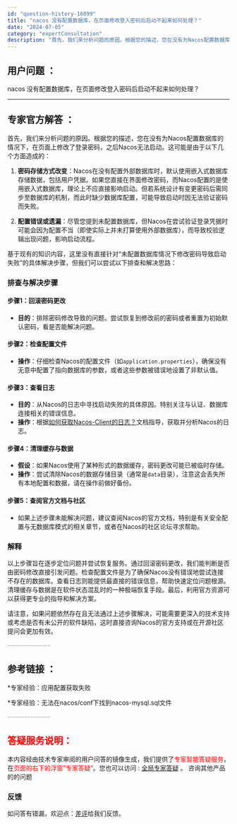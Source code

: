 ```yaml
---
id: "question-history-16099"
title: "nacos 没有配置数据库，在页面修改登入密码后启动不起来如何处理？"
date: "2024-07-05"
category: "expertConsultation"
description: "首先，我们来分析问题的原因。根据您的描述，您在没有为Nacos配置数据库的情况下，在页面上修改了登录密码，之后Nacos无法启动。这可能是由于以下几个方面造成的：1. **密码存储方式改变**：Nacos在没有配置外部数据库时，默认使用嵌入式数据库存储数据，包括用户凭据。如果您直接在界面修改密码，而"
---
```


## 用户问题 ： 
 nacos 没有配置数据库，在页面修改登入密码后启动不起来如何处理？  

---------------
## 专家官方解答 ：

首先，我们来分析问题的原因。根据您的描述，您在没有为Nacos配置数据库的情况下，在页面上修改了登录密码，之后Nacos无法启动。这可能是由于以下几个方面造成的：

1. **密码存储方式改变**：Nacos在没有配置外部数据库时，默认使用嵌入式数据库存储数据，包括用户凭据。如果您直接在界面修改密码，而Nacos配置的是使用嵌入式数据库，理论上不应直接影响启动。但若系统设计有变更密码后需同步至数据库的机制，而此时缺少数据库配置，可能导致启动时因无法验证密码而失败。

2. **配置错误或遗漏**：尽管您提到未配置数据库，但Nacos在尝试验证登录凭据时可能会因为配置不当（即使实际上并未打算使用外部数据库），而导致校验逻辑出现问题，影响启动流程。

基于现有的知识内容，这里没有直接针对“未配置数据库情况下修改密码导致启动失败”的具体解决步骤，但我们可以尝试以下排查和解决思路：

### 排查与解决步骤

#### 步骤1：回滚密码更改
- **目的**：排除密码修改导致的问题。尝试恢复到修改前的密码或者重置为初始默认密码，看是否能解决问题。

#### 步骤2：检查配置文件
- **操作**：仔细检查Nacos的配置文件（如`application.properties`），确保没有无意中配置了指向数据库的参数，或者这些参数被错误地设置了非默认值。
  
#### 步骤3：查看日志
- **目的**：从Nacos的日志中寻找启动失败的具体原因。特别关注与认证、数据库连接相关的错误信息。
- **操作**：根据[如何获取Nacos-Client的日志？](https://aliyuque.antfin.com/ozb6sn/nacos-opensource/ci3i97p07s73tewg)文档指导，获取并分析Nacos的日志。

#### 步骤4：清理缓存与数据
- **假设**：如果Nacos使用了某种形式的数据缓存，密码更改可能已被临时存储。
- **操作**：尝试清除Nacos的数据存储目录（通常是`data`目录），注意这会丢失所有本地配置和数据，请在操作前做好备份。

#### 步骤5：查阅官方文档与社区
- 如果上述步骤未能解决问题，建议查阅Nacos的官方文档，特别是有关安全配置与无数据库模式的相关章节，或者在Nacos的社区论坛寻求帮助。

### 解释

以上步骤旨在逐步定位问题并尝试恢复服务。通过回滚密码更改，我们能判断是否由密码修改直接引发问题。检查配置文件是为了确保Nacos没有错误地尝试连接不存在的数据库。查看日志则能提供最直接的错误信息，帮助快速定位问题根源。清理缓存与数据是在软件状态混乱时的一种极端恢复手段。最后，利用官方资源可以获得更专业的指导和解决方案。

请注意，如果问题依然存在且无法通过上述步骤解决，可能需要更深入的技术支持或考虑是否有未公开的软件缺陷，这时直接咨询Nacos的官方支持或在开源社区提问会更加有效。


<font color="#949494">---------------</font> 


## 参考链接 ：

*专家经验：应用配置获取失败 
 
 *专家经验：无法在nacos/conf下找到nacos-mysql.sql文件 


 <font color="#949494">---------------</font> 
 


## <font color="#FF0000">答疑服务说明：</font> 

本内容经由技术专家审阅的用户问答的镜像生成，我们提供了<font color="#FF0000">专家智能答疑服务</font>，在<font color="#FF0000">页面的右下的浮窗”专家答疑“</font>。您也可以访问 : [全局专家答疑](https://answer.opensource.alibaba.com/docs/intro) 。 咨询其他产品的的问题

### 反馈
如问答有错漏，欢迎点：[差评](https://ai.nacos.io/user/feedbackByEnhancerGradePOJOID?enhancerGradePOJOId=16102)给我们反馈。
